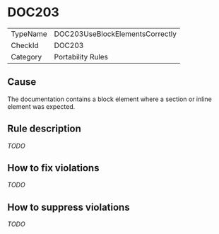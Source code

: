 # DOC203

<table>
<tr>
  <td>TypeName</td>
  <td>DOC203UseBlockElementsCorrectly</td>
</tr>
<tr>
  <td>CheckId</td>
  <td>DOC203</td>
</tr>
<tr>
  <td>Category</td>
  <td>Portability Rules</td>
</tr>
</table>

## Cause

The documentation contains a block element where a section or inline element was expected.

## Rule description

*TODO*

## How to fix violations

*TODO*

## How to suppress violations

*TODO*
